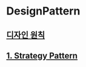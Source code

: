 # DesignPattern

## [디자인 원칙](https://github.com/0ofKIM/DesignPattern.wiki.git)

## [1. Strategy Pattern](https://github.com/0ofKIM/DesignPattern.wiki.git)
